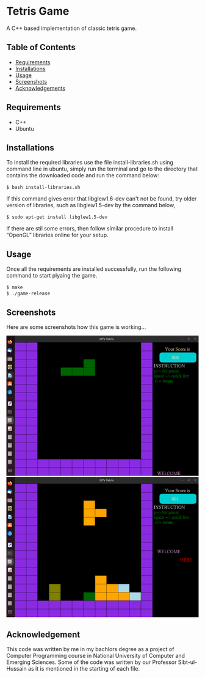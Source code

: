 # Tetris Game

A C++ based implementation of classic tetris game.


## Table of Contents

- [Requirements](#requirements)
- [Installations](#installations)
- [Usage](#usage)
- [Screenshots](#screenshots)
- [Acknowledgements](#acknowledgements)


## Requirements

- C++
- Ubuntu


## Installations

To install the required libraries use the file install-libraries.sh using command line in ubuntu, simply run the terminal and go to the directory that contains the downloaded code and run the command below:


```
$ bash install-libraries.sh
```

If this command gives error that libglew1.6-dev can't not be found, try older version of libraries, such as libglew1.5-dev by the command below,

```
$ sudo apt-get install libglew1.5-dev

```

If there are stil some errors, then follow similar procedure to install “OpenGL” libraries online for your setup.



## Usage


Once all the requirements are installed successfully, run the following command to start plyaing the game.


```
$ make
$ ./game-release
```


## Screenshots

Here are some screenshots how this game is working...


![Screenshot](./Screenshots/ss-1.png)
![Screenshot](./Screenshots/ss-2.png)



## Acknowledgement

This code was written by me in my bachlors degree as a project of Computer Programming course in National University of Computer and Emerging Sciences. Some of the code was written by our Professor Sibt-ul-Hussain as it is mentioned in the starting of each file.
